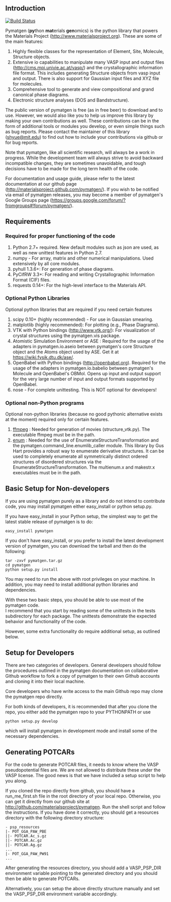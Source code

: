 ## Introduction ##
[![Build Status](https://travis-ci.org/materialsproject/pymatgen.png)](https://travis-ci.org/materialsproject/pymatgen)

Pymatgen (**py**thon **mat**erials **gen**omics) is the python library that
powers the Materials Project (http://www.materialsproject.org). These are some
of the main features:

1. Highly flexible classes for the representation of Element, Site, Molecule, 
   Structure objects.
2. Extensive io capabilities to manipulate many VASP input and output files 
   (http://cms.mpi.univie.ac.at/vasp/) and the crystallographic information file 
   format. This includes generating Structure objects from vasp input and
   output. There is also support for Gaussian input files and XYZ file for
   molecules.
3. Comprehensive tool to generate and view compositional and grand canonical
   phase diagrams.
4. Electronic structure analyses (DOS and Bandstructure).

The public version of pymatgen is free (as in free beer) to download and to use. 
However, we would also like you to help us improve this library by making your 
own contributions as well.  These contributions can be in the form of
additional tools or modules you develop, or even simple things such as bug
reports. Please contact the maintainer of this library (shyue@mit.edu) to find
out how to include your contributions via github or for bug reports.

Note that pymatgen, like all scientific research, will always be a work in
progress. While the development team will always strive to avoid backward 
incompatible changes, they are sometimes unavoidable, and tough decisions have 
to be made for the long term health of the code.

For documentation and usage guide, please refer to the latest documentation at
our github page (http://materialsproject.github.com/pymatgen/). If you wish to
be notified via email of pymatgen releases, you may become a member of 
pymatgen's Google Groups page
(https://groups.google.com/forum/?fromgroups#!forum/pymatgen/).

## Requirements ##

### Required for proper functioning of the code ###

1. Python 2.7+ required.  New default modules such as json are used, as well as 
   new unittest features in Python 2.7.
2. numpy - For array, matrix and other numerical manipulations. Used extensively 
   by all core modules.
3. pyhull 1.3.6+: For generation of phase diagrams.
4. PyCifRW 3.3+: For reading and writing Crystallographic Information Format
   (CIF) files.
5. requests 0.14+: For the high-level interface to the Materials API.

### Optional Python Libraries ###

Optional python libraries that are required if you need certain features

1. scipy 0.10+ (highly recommended) - For use in Gaussian smearing.
2. matplotlib (highly recommended): For plotting (e.g., Phase Diagrams).
3. VTK with Python bindings (http://www.vtk.org/): For visualization of crystal
   structures using the pymatgen.vis package.
4. Atomistic Simulation Environment or ASE : Required for the usage of the
   adapters in pymatgen.io.aseio between pymatgen's core Structure object and 
   the Atoms object used by ASE. Get it at https://wiki.fysik.dtu.dk/ase/.
5. OpenBabel with Python bindings (http://openbabel.org). Required for the
   usage of the adapters in pymatgen.io.babelio between pymatgen's Molecule
   and OpenBabel's OBMol. Opens up input and output support for the very large
   number of input and output formats supported by OpenBabel.
6. nose - For complete unittesting. This is NOT optional for developers!

### Optional non-Python programs ###

Optional non-python libraries (because no good pythonic alternative exists at 
the moment) required only for certain features.

1. [ffmpeg](http://www.http://ffmpeg.org//) : Needed for generation of movies
   (structure_vtk.py).  The executable ffmpeg must be in the path.
2. [enum](http://enum.sourceforge.org) : Needed for the use of
   EnumerateStructureTransformation and the pymatgen.command_line.enumlib_caller
   module. This library by Gus Hart provides a robust way to enumerate
   derivative structures. It can be used to completely enumerate all
   symmetrically distinct ordered structures of disordered structures via the
   EnumerateStructureTransformation. The multienum.x and makestr.x executables
   must be in the path.
   
## Basic Setup for Non-developers ##

If you are using pymatgen purely as a library and do not intend to contribute
code, you may install pymatgen either easy_install or python setup.py.

If you have easy_install in your Python setup, the simplest way to get
the latest stable release of pymatgen is to do:

	easy_install pymatgen
	
If you don't have easy_install, or you prefer to install the latest development
version of pymatgen, you can download the tarball and then do the following:

	tar -zxvf pymatgen.tar.gz
	cd pymatgen
	python setup.py install

You may need to run the above with root privileges on your machine. In addition,
you may need to install additional python libraries and dependencies.

With these two basic steps, you should be able to use most of the pymatgen code.  
I recommend that you start by reading some of the unittests in the tests 
subdirectory for each package.  The unittests demonstrate the expected behavior 
and functionality of the code.

However, some extra functionality do require additional setup, as outlined below.

## Setup for Developers ##

There are two categories of developers.  General developers should follow the
procedures outlined in the pymatgen documentation on collaborative Github 
workflow to fork a copy of pymatgen to their own Github accounts and cloning it
into their local machine.

Core developers who have write access to the main Github repo may clone the
pymatgen repo directly.

For both kinds of developers, it is recommended that after you clone the repo,
you either add the pymatgen repo to your PYTHONPATH or use

	python setup.py develop
	
which will install pymatgen in development mode and install some of the
necessary dependencies.

## Generating POTCARs ##

For the code to generate POTCAR files, it needs to know where the VASP 
pseudopotential files are.  We are not allowed to distribute these under the 
VASP license. The good news is that we have included a setup script to help you 
along.

If you cloned the repo directly from github, you should have a run_me_first.sh 
file in the root directory of your local repo. Otherwise, you can get it
directly from our github site at http://github.com/materialsproject/pymatgen.
Run the shell script and follow the instructions. If you have done it correctly,
you should get a resources directory with the following directory structure:

	- psp_resources
	|- POT_GGA_PAW_PBE
	||- POTCAR.Ac_s.gz
	||- POTCAR.Ac.gz
	||- POTCAR.Ag.gz
	...
	|- POT_GGA_PAW_PW91
	...
   
After generating the resources directory, you should add a VASP_PSP_DIR 
environment variable pointing to the generated directory and you should then be 
able to generate POTCARs.

Alternatively, you can setup the above directly structure manually and set the 
VASP_PSP_DIR environment variable accordingly.
